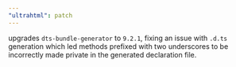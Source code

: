 ```yaml
---
"ultrahtml": patch
---
```


upgrades `dts-bundle-generator` to `9.2.1`, fixing an issue with `.d.ts`
generation which led methods prefixed with two underscores to be
incorrectly made private in the generated declaration file.
